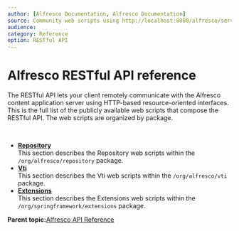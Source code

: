 ```yaml
---
author: [Alfresco Documentation, Alfresco Documentation]
source: Community web scripts using http://localhost:8080/alfresco/service/index
audience: 
category: Reference
option: RESTful API
---
```


# Alfresco RESTful API reference

The RESTful API lets your client remotely communicate with the Alfresco content application server using HTTP-based resource-oriented interfaces. This is the full list of the publicly available web scripts that compose the RESTful API. The web scripts are organized by package.

 

-   **[Repository](../references/RESTful-Repository.md)**  
 This section describes the Repository web scripts within the `/org/alfresco/repository` package.
-   **[Vti](../references/RESTful-Vti.md)**  
 This section describes the Vti web scripts within the `/org/alfresco/vti` package.
-   **[Extensions](../references/RESTful-Extensions.md)**  
 This section describes the Extensions web scripts within the `/org/springframework/extensions` package.

**Parent topic:**[Alfresco API Reference](../concepts/API-intro-4.md)

